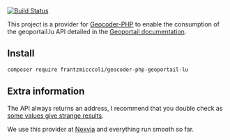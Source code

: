 [![Build Status](https://secure.travis-ci.org/frantzmiccoli/geocoder-php-geoportail-lu.png)](http://travis-ci.org/frantzmiccoli/geocoder-php-geoportail-lu)

This project is a provider for 
[Geocoder-PHP](https://github.com/geocoder-php/Geocoder) to 
enable the consumption of the geoportail.lu API detailed in the
[Geoportail documentation](https://wiki.geoportail.lu/doku.php?id=en:api:rest).
 

Install
--- 

```sh
composer require frantzmicccoli/geocoder-php-geoportail-lu
```

Extra information
---

The API always returns an address, I recommend that you double check as 
[some values give strange results](http://apiv3.geoportail.lu/geocode/search?queryString=rue%20de%20bonnevoie).

We use this provider at [Nexvia](https://www.nexvia.lu) and everything run
smooth so far.
